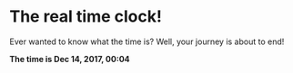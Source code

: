 # The real time clock!

Ever wanted to know what the time is? Well, your journey is about to end!

**The time is Dec 14, 2017, 00:04**